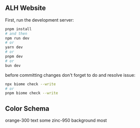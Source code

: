 ## ALH Website

First, run the development server:

```bash
pnpm install
# and then
npm run dev
# or
yarn dev
# or
pnpm dev
# or
bun dev
```

before committing changes don't forget to do and resolve issue:

```bash
npx biome check --write
# or
pnpm biome check --write
```

## Color Schema

orange-300 text some
zinc-950 background most